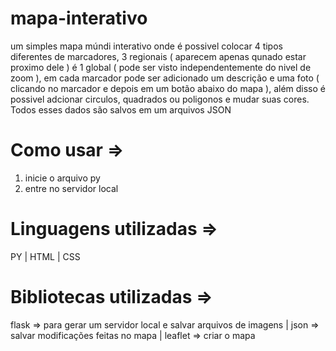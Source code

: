 # mapa-interativo
um simples mapa múndi interativo onde é possivel colocar 4 tipos diferentes de marcadores, 3 regionais ( aparecem apenas qunado estar proximo dele ) é 1 global ( pode ser visto independentemente do nivel de zoom ), em cada marcador pode ser adicionado um descrição e uma foto ( clicando no marcador e depois em um botão abaixo do mapa ), além disso é possivel adcionar circulos, quadrados ou poligonos e mudar suas cores.
Todos esses dados são salvos em um arquivos JSON

# Como usar =>
1. inicie o arquivo py
2. entre no servidor local 

# Linguagens utilizadas =>
PY
| HTML
| CSS

# Bibliotecas utilizadas =>
flask => para gerar um servidor local e salvar arquivos de imagens 
| json => salvar modificações feitas no mapa 
| leaflet => criar o mapa 

